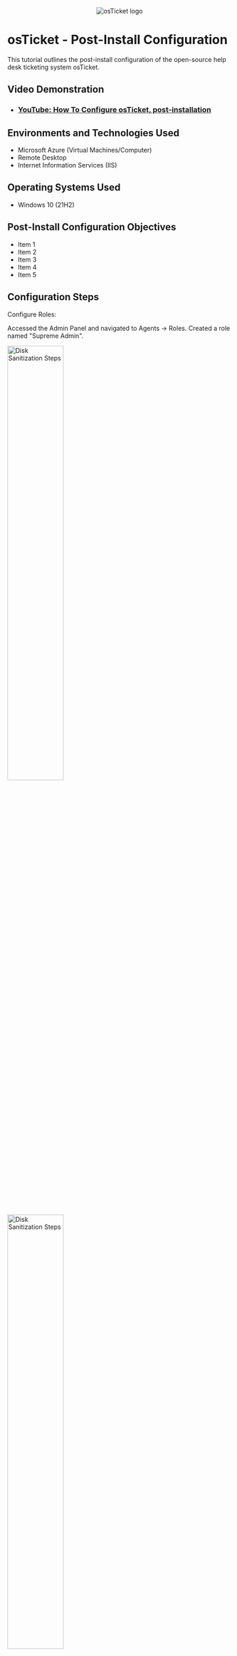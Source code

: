 <p align="center">
<img src="https://i.imgur.com/Clzj7Xs.png" alt="osTicket logo"/>
</p>

<h1>osTicket - Post-Install Configuration</h1>
This tutorial outlines the post-install configuration of the open-source help desk ticketing system osTicket.<br />


<h2>Video Demonstration</h2>

- ### [YouTube: How To Configure osTicket, post-installation](https://www.youtube.com)

<h2>Environments and Technologies Used</h2>

- Microsoft Azure (Virtual Machines/Computer)
- Remote Desktop
- Internet Information Services (IIS)

<h2>Operating Systems Used </h2>

- Windows 10</b> (21H2)

<h2>Post-Install Configuration Objectives</h2>

- Item 1
- Item 2
- Item 3
- Item 4
- Item 5

<h2>Configuration Steps</h2>

Configure Roles:

Accessed the Admin Panel and navigated to Agents -> Roles. Created a role named "Supreme Admin".

<p>
<img src="https://imgur.com/w53j0Bm.png" height="50%" width="50%" alt="Disk Sanitization Steps"/>
 <img src="https://imgur.com/zrBqqZf.png" height="50%" width="50%" alt="Disk Sanitization Steps"/>
 <img src="https://imgur.com/2DvCvjj.png" height="50%" width="50%" alt="Disk Sanitization Steps"/>
</p>

<br />

Configure Departments:

Accessed the Admin Panel and navigated to Agents -> Departments. Created a department named "System Administrators".

<p>
<img src="https://imgur.com/gKG92ew.png" height="60%" width="60%" alt="Disk Sanitization Steps"/>

</p>



Configure Teams:

Accessed the Admin Panel and navigated to Agents -> Teams. Created two teams named "Level I Support" and "Level II Support".
<p>
<img src="https://imgur.com/2itpRUv.png" height="60%" width="60%" alt="Disk Sanitization Steps"/>

</p>




<br />

Allow Anyone to Create Tickets:

Accessed the Admin Panel and navigated to Settings -> User Settings. Set "Registration Required" to require registration and login to create tickets.
<p>
<img src="https://imgur.com/jjU2gzY.png" height="60%" width="60%" alt="Disk Sanitization Steps"/>
</p>

<br />

Configure Agents (Workers):
 
Accessed the Admin Panel and navigated to Agents -> Add New. Added two agents named "Jane" and "John".
<p>
<img src="https://imgur.com/kKvNAqv.png" height="60%" width="60%" alt="Disk Sanitization Steps"/>
</p>



Configure Users (Customers):

Accessed the Agent Panel and navigated to Users -> Add New. Added two users named "Karen" and "Ken".
<p>
<img src="https://imgur.com/B9zD8UB.png" height="60%" width="60%" alt="Disk Sanitization Steps"/>
</p>


Configure SLA (Service Level Agreement):
Accessed the Admin Panel and navigated to Manage -> SLA. Configured three SLAs: Sev-A (1 hour, 24/7), Sev-B (4 hours, 24/7), and Sev-C (8 hours, business hours).

<p>
<img src="https://imgur.com/puaXVkK.png" height="60%" width="60%" alt="Disk Sanitization Steps"/>
</p>


Configure Help Topics:

Accessed the Admin Panel and navigated to Manage -> Help Topics. Configured several help topics including "Business Critical Outage", "Personal Computer Issues", "Equipment Request", and "Password Reset". 

<p>
<img src="https://imgur.com/h4mxn5n.png" height="50%" width="50%" alt="Disk Sanitization Steps"/>
 <img src="https://imgur.com/mw0396E.png" height="50%" width="50%" alt="Disk Sanitization Steps"/>
</p>
